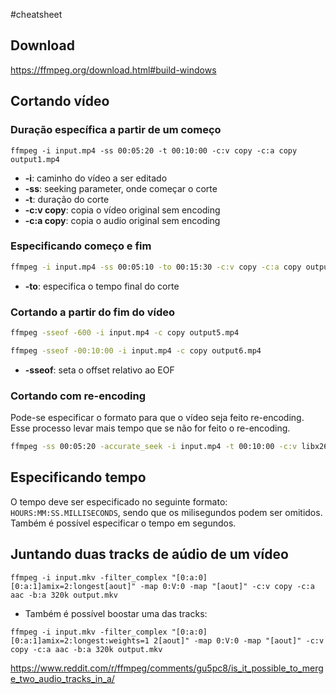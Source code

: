 #cheatsheet 

## Download
https://ffmpeg.org/download.html#build-windows

## Cortando vídeo
### Duração específica a partir de um começo
```
ffmpeg -i input.mp4 -ss 00:05:20 -t 00:10:00 -c:v copy -c:a copy output1.mp4
```
- **-i**: caminho do vídeo a ser editado
- **-ss**: seeking parameter, onde começar o corte
- **-t**: duração do corte
- **-c:v copy**: copia o vídeo original sem encoding
- **-c:a copy**: copia o audio original sem encoding

### Especificando começo e fim
```bash
ffmpeg -i input.mp4 -ss 00:05:10 -to 00:15:30 -c:v copy -c:a copy output2.mp4
```
- **-to**: especifica o tempo final do corte

### Cortando a partir do fim do vídeo
```bash
ffmpeg -sseof -600 -i input.mp4 -c copy output5.mp4

ffmpeg -sseof -00:10:00 -i input.mp4 -c copy output6.mp4
```
- **-sseof**: seta o offset relativo ao EOF

### Cortando com re-encoding
Pode-se especificar o formato para que o vídeo seja feito re-encoding. Esse processo levar mais tempo que se não for feito o re-encoding.
```bash
ffmpeg -ss 00:05:20 -accurate_seek -i input.mp4 -t 00:10:00 -c:v libx264 -c:a aac output7.mp4
```

## Especificando tempo
O tempo deve ser especificado no seguinte formato: `HOURS:MM:SS.MILLISECONDS`, sendo que os milisegundos podem ser omitidos.
Também é possível especificar o tempo em segundos.

## Juntando duas tracks de aúdio de um vídeo
```shell
ffmpeg -i input.mkv -filter_complex "[0:a:0][0:a:1]amix=2:longest[aout]" -map 0:V:0 -map "[aout]" -c:v copy -c:a aac -b:a 320k output.mkv
```
- Também é possível boostar uma das tracks:
```shell
ffmpeg -i input.mkv -filter_complex "[0:a:0][0:a:1]amix=2:longest:weights=1 2[aout]" -map 0:V:0 -map "[aout]" -c:v copy -c:a aac -b:a 320k output.mkv
```
https://www.reddit.com/r/ffmpeg/comments/gu5pc8/is_it_possible_to_merge_two_audio_tracks_in_a/